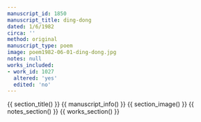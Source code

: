```yaml
---
manuscript_id: 1850
manuscript_title: ding-dong
dated: 1/6/1982
circa: ''
method: original
manuscript_type: poem
image: poem1982-06-01-ding-dong.jpg
notes: null
works_included:
- work_id: 1027
  altered: 'yes'
  edited: 'no'
---
```


{{ section_title() }}
{{ manuscript_info() }}
{{ section_image() }}
{{ notes_section() }}
{{ works_section() }}

